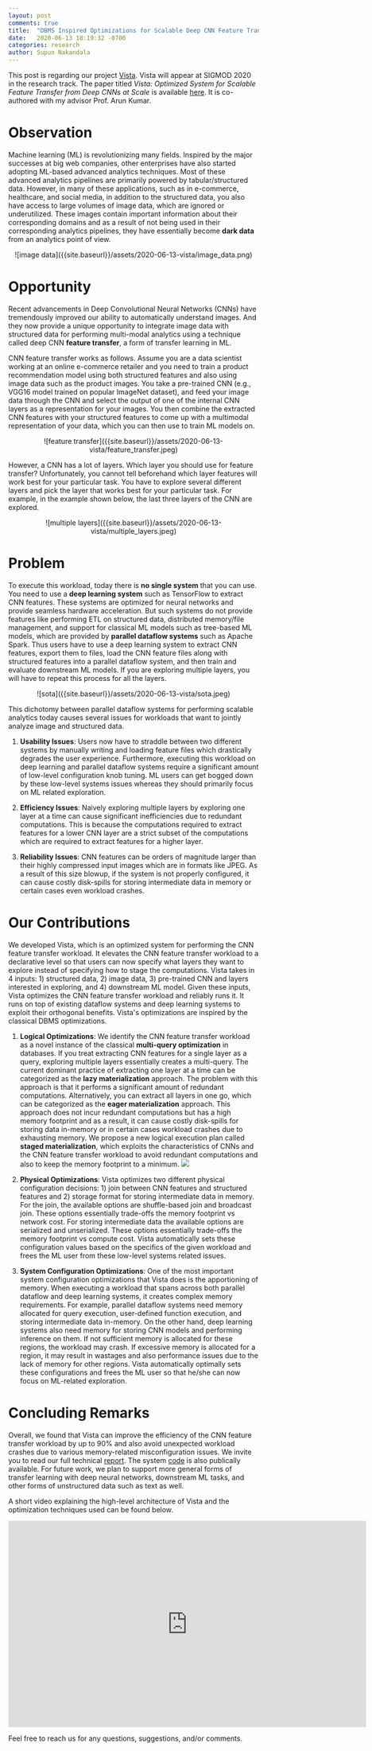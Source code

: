 ```yaml
---
layout: post
comments: true
title:  "DBMS Inspired Optimizations for Scalable Deep CNN Feature Transfer"
date:   2020-06-13 18:19:32 -0700
categories: research
author: Supun Nakandala
---
```


This post is regarding our project [Vista](https://adalabucsd.github.io/vista.html). Vista will appear at SIGMOD 2020 in the research track. The paper titled *Vista: Optimized System for Scalable Feature Transfer from Deep CNNs at Scale* is available [here](https://adalabucsd.github.io/papers/2020_Vista_SIGMOD.pdf). It is co-authored with my advisor Prof. Arun Kumar.


Observation
===========
Machine learning (ML) is revolutionizing many fields. Inspired by the major successes at big web companies, other enterprises have also started adopting ML-based advanced analytics techniques. Most of these advanced analytics pipelines are primarily powered by tabular/structured data. However, in many of these applications, such as in e-commerce, healthcare, and social media, in addition to the structured data, you also have access to large volumes of image data, which are ignored or underutilized. These images contain important information about their corresponding domains and as a result of not being used in their corresponding analytics pipelines, they have essentially become **dark data** from an analytics point of view.

<div align="center" markdown="1">
![image data]({{site.baseurl}}/assets/2020-06-13-vista/image_data.png)
</div>

Opportunity
===========
Recent advancements in Deep Convolutional Neural Networks (CNNs) have tremendously improved our ability to automatically understand images. And they now provide a unique opportunity to integrate image data with structured data for performing multi-modal analytics using a technique called deep CNN **feature transfer**, a form of transfer learning in ML.

CNN feature transfer works as follows. Assume you are a data scientist working at an online e-commerce retailer and you need to train a product recommendation model using both structured features and also using image data such as the product images.
You take a pre-trained CNN (e.g., VGG16 model trained on popular ImageNet dataset), and feed your image data through the CNN and select the output of one of the internal CNN layers as a representation for your images. You then combine the extracted CNN features with your structured features to come up with a multimodal representation of your data, which you can then use to train ML models on.

<div align="center" markdown="1">
![feature transfer]({{site.baseurl}}/assets/2020-06-13-vista/feature_transfer.jpeg)
</div>

However, a CNN has a lot of layers. Which layer you should use for feature transfer? Unfortunately, you cannot tell beforehand which layer features will work best for your particular task. You have to explore several different layers and pick the layer that works best for your particular task. For example, in the example shown below, the last three layers of the CNN are explored.

<div align="center" markdown="1">
![multiple layers]({{site.baseurl}}/assets/2020-06-13-vista/multiple_layers.jpeg)
</div>


Problem
=======
To execute this workload, today there is **no single system** that you can use. You need to use a **deep learning system** such as TensorFlow to extract CNN features. These systems are optimized for neural networks and provide seamless hardware acceleration.
But such systems do not provide features like performing ETL on structured data, distributed memory/file management, and support for classical ML models such as tree-based ML models, which are provided by **parallel dataflow systems** such as Apache Spark.
Thus users have to use a deep learning system to extract CNN features, export them to files, load the CNN feature files along with structured features into a parallel dataflow system, and then train and evaluate downstream ML models. If you are exploring multiple layers, you will have to repeat this process for all the layers.

<div align="center" markdown="1">
![sota]({{site.baseurl}}/assets/2020-06-13-vista/sota.jpeg)
</div>

This dichotomy between parallel dataflow systems for performing scalable analytics today causes several issues for workloads that want to jointly analyze image and structured data.

1. **Usability Issues**: Users now have to straddle between two different systems by manually writing and loading feature files which drastically degrades the user experience. Furthermore, executing this workload on deep learning and parallel dataflow systems require a significant amount of low-level configuration knob tuning. ML users can get bogged down by these low-level systems issues whereas they should primarily focus on ML related exploration.

2. **Efficiency Issues**: Naively exploring multiple layers by exploring one layer at a time can cause significant inefficiencies due to redundant computations. This is because the computations required to extract features for a lower CNN layer are a strict subset of the computations which are required to extract features for a higher layer.

3. **Reliability Issues**: CNN features can be orders of magnitude larger than their highly compressed input images which are in formats like JPEG. As a result of this size blowup, if the system is not properly configured, it can cause costly disk-spills for storing intermediate data in memory or certain cases even workload crashes.

Our Contributions
==================
We developed Vista, which is an optimized system for performing the CNN feature transfer workload. It elevates the CNN feature transfer workload to a declarative level so that users can now specify what layers they want to explore instead of specifying how to stage the computations.
Vista takes in 4 inputs: 1) structured data, 2) image data, 3) pre-trained CNN and layers interested in exploring, and 4) downstream ML model.
Given these inputs, Vista optimizes the CNN feature transfer workload and reliably runs it.
It runs on top of existing dataflow systems and deep learning systems to exploit their orthogonal benefits. Vista's optimizations are inspired by the classical DBMS optimizations.

1. **Logical Optimizations**: We identify the CNN feature transfer workload as a novel instance of the classical **multi-query optimization** in databases. If you treat extracting CNN features for a single layer as a query, exploring multiple layers essentially creates a multi-query. The current dominant practice of extracting one layer at a time can be categorized as the **lazy materialization** approach. The problem with this approach is that it performs a significant amount of redundant computations. Alternatively, you can extract all layers in one go, which can be categorized as the **eager materialization** approach. This approach does not incur redundant computations but has a high memory footprint and as a result, it can cause costly disk-spills for storing data in-memory or in certain cases workload crashes due to exhausting memory. We propose a new logical execution plan called **staged materialization**, which exploits the characteristics of CNNs and the CNN feature transfer workload to avoid redundant computations and also to keep the memory footprint to a minimum.
![]({{site.baseurl}}/assets/2020-06-13-vista/tradeoff.jpeg)

2. **Physical Optimizations**: Vista optimizes two different physical configuration decisions: 1) join between CNN features and structured features and 2) storage format for storing intermediate data in memory. For the join, the available options are shuffle-based join and broadcast join. These options essentially trade-offs the memory footprint vs network cost. For storing intermediate data the available options are serialized and unserialized. These options essentially trade-offs the memory footprint vs compute cost. Vista automatically sets these configuration values based on the specifics of the given workload and frees the ML user from these low-level systems related issues.

3. **System Configuration Optimizations**: One of the most important system configuration optimizations that Vista does is the apportioning of memory. When executing a workload that spans across both parallel dataflow and deep learning systems, it creates complex memory requirements. For example, parallel dataflow systems need memory allocated for query execution, user-defined function execution, and storing intermediate data in-memory. On the other hand, deep learning systems also need memory for storing CNN models and performing inference on them. If not sufficient memory is allocated for these regions, the workload may crash. If excessive memory is allocated for a region, it may result in wastages and also performance issues due to the lack of memory for other regions. Vista automatically optimally sets these configurations and frees the ML user so that he/she can now focus on ML-related exploration.

Concluding Remarks
==================
Overall, we found that Vista can improve the efficiency of the CNN feature transfer workload by up to 90% and also avoid unexpected workload crashes due to various memory-related misconfiguration issues.
We invite you to read our full technical [report](https://adalabucsd.github.io/papers/TR_2020_Vista.pdf). The system [code](https://github.com/adalabucsd/vista) is also publically available.
For future work, we plan to support more general forms of transfer learning with deep neural networks, downstream ML tasks, and other forms of unstructured data such as text as well.

A short video explaining the high-level architecture of Vista and the optimization techniques used can be found below.
<div align="center" markdown="1">
<iframe width="720" height="415" src="https://youtube.com/embed/nmfUFCDthAo" frameborder="0" allow="accelerometer; autoplay; encrypted-media; gyroscope; picture-in-picture" allowfullscreen></iframe>
</div>

Feel free to reach us for any questions, suggestions, and/or comments.
